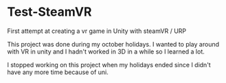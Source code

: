 # Test-SteamVR
 First attempt at creating a vr game in Unity with steamVR / URP

This project was done during my october holidays. 
I wanted to play around with VR in unity and I hadn't worked in 3D in a while so I learned a lot.

I stopped working on this project when my holidays ended since I didn't have any more time because of uni.
